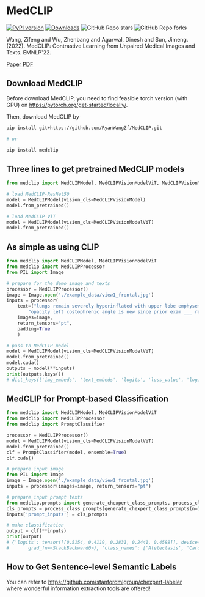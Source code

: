 # MedCLIP

[![PyPI version](https://badge.fury.io/py/medclip.svg)](https://badge.fury.io/py/medclip)
[![Downloads](https://pepy.tech/badge/medclip)](https://pepy.tech/project/medclip)
![GitHub Repo stars](https://img.shields.io/github/stars/ryanwangzf/medclip)
![GitHub Repo forks](https://img.shields.io/github/forks/ryanwangzf/medclip)


Wang, Zifeng and Wu, Zhenbang and Agarwal, Dinesh and Sun, Jimeng. (2022). MedCLIP: Contrastive Learning from Unpaired Medical Images and Texts. EMNLP'22.

[Paper PDF](https://arxiv.org/pdf/2210.10163.pdf)

## Download MedCLIP
Before download MedCLIP, you need to find feasible torch version (with GPU) on https://pytorch.org/get-started/locally/.

Then, download MedCLIP by

```bash
pip install git+https://github.com/RyanWangZf/MedCLIP.git

# or

pip install medclip
```

## Three lines to get pretrained MedCLIP models

```python
from medclip import MedCLIPModel, MedCLIPVisionModelViT, MedCLIPVisionModel

# load MedCLIP-ResNet50
model = MedCLIPModel(vision_cls=MedCLIPVisionModel)
model.from_pretrained()

# load MedCLIP-ViT
model = MedCLIPModel(vision_cls=MedCLIPVisionModelViT)
model.from_pretrained()
```

## As simple as using CLIP

```python
from medclip import MedCLIPModel, MedCLIPVisionModelViT
from medclip import MedCLIPProcessor
from PIL import Image

# prepare for the demo image and texts
processor = MedCLIPProcessor()
image = Image.open('./example_data/view1_frontal.jpg')
inputs = processor(
    text=["lungs remain severely hyperinflated with upper lobe emphysema", 
        "opacity left costophrenic angle is new since prior exam ___ represent some loculated fluid cavitation unlikely"], 
    images=image, 
    return_tensors="pt", 
    padding=True
    )

# pass to MedCLIP model
model = MedCLIPModel(vision_cls=MedCLIPVisionModelViT)
model.from_pretrained()
model.cuda()
outputs = model(**inputs)
print(outputs.keys())
# dict_keys(['img_embeds', 'text_embeds', 'logits', 'loss_value', 'logits_per_text'])
```

## MedCLIP for Prompt-based Classification

```python
from medclip import MedCLIPModel, MedCLIPVisionModelViT
from medclip import MedCLIPProcessor
from medclip import PromptClassifier

processor = MedCLIPProcessor()
model = MedCLIPModel(vision_cls=MedCLIPVisionModelViT)
model.from_pretrained()
clf = PromptClassifier(model, ensemble=True)
clf.cuda()

# prepare input image
from PIL import Image
image = Image.open('./example_data/view1_frontal.jpg')
inputs = processor(images=image, return_tensors="pt")

# prepare input prompt texts
from medclip.prompts import generate_chexpert_class_prompts, process_class_prompts
cls_prompts = process_class_prompts(generate_chexpert_class_prompts(n=10))
inputs['prompt_inputs'] = cls_prompts

# make classification
output = clf(**inputs)
print(output)
# {'logits': tensor([[0.5154, 0.4119, 0.2831, 0.2441, 0.4588]], device='cuda:0',
#       grad_fn=<StackBackward0>), 'class_names': ['Atelectasis', 'Cardiomegaly', 'Consolidation', 'Edema', 'Pleural Effusion']}
```

## How to Get Sentence-level Semantic Labels

You can refer to https://github.com/stanfordmlgroup/chexpert-labeler where wonderful information extraction tools are offered!
